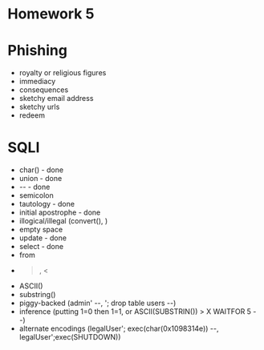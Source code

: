 # Homework 5

# Phishing

* royalty or religious figures
* immediacy
* consequences
* sketchy email address
* sketchy urls
* redeem


# SQLI

* char() - done
* union - done
* -- - done
* semicolon
* tautology - done
* initial apostrophe - done
* illogical/illegal (convert(), )
* empty space
* update - done
* select - done
* from
* >, < 
* ASCII()
* substring()
* piggy-backed (admin' --, '; drop table users --)
* inference (putting 1=0 then 1=1, or ASCII(SUBSTRIN()) > X WAITFOR 5 --)
* alternate encodings (legalUser'; exec(char(0x1098314e)) --, legalUser';exec(SHUTDOWN))